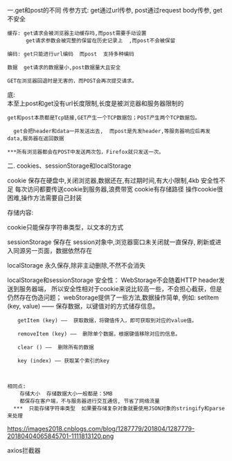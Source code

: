 一.get和post的不同
    传参方式:   get通过url传参, post通过request body传参, get不安全

    缓存: get请求会被浏览器主动缓存吗,而post需要手动设置
          get请求参数会被完整的保留在历史记录上  ,而post不会被保留

    编码: get只能进行url编码  而post  支持多种编码

    数据  get请求的数据量小,post数据量大且安全

    GET在浏览器回退时是无害的，而POST会再次提交请求。

  底:  
    本至上post和get没有url长度限制,长度是被浏览器和服务器限制的
    
    get和post本质都是Tcp链接,GET产生一个TCP数据包；POST产生两个TCP数据包。

      get会把header和data一并发送出去,  而post是先发header,等服务器响应后再发data,服务器在返回数据

    ***所有浏览器都会在POST中发送两次包，Firefox就只发送一次。


二. cookies、sessionStorage和localStorage

cookie
    保存在硬盘中,关闭浏览器,数据还在,有过期时间,有大小限制,4kb  安全性不足 
    每次访问都要传送cookie到服务器,浪费带宽   cookie有存储路径
    操作cookie很困难,操作方法需要自己封装

存储内容: 

cookie只能保存字符串类型，以文本的方式


sessionStorage
    保存在 session对象中,浏览器窗口未关闭就一直保存,
    刷新或进入同源另一页面，数据依然存在


localStorage  永久保存,除非主动删除,不然不会消失


localStorage和sessionStorage
    安全性：  WebStorage不会随着HTTP header发送到服务器端，
              所以安全性相对于cookie来说比较高一些，不会担心截获，但是仍然存在伪造问题；
      webStorage提供了一些方法,数据操作简单,
      例如:
        setItem (key, value) ——  保存数据，以键值对的方式储存信息。

    　　getItem (key) ——  获取数据，将键值传入，即可获取到对应的value值。

    　　removeItem (key) ——  删除单个数据，根据键值移除对应的信息。

    　　clear () ——  删除所有的数据

    　　key (index) —— 获取某个索引的key
      


    相同点:   
        存储大小  存储数据大小一般都是：5MB
        都保存在客户端，不与服务器进行交互通信, 节省了网络流量
      ***  只能存储字符串类型  如果要存储复杂对象就要使用JSON对象的stringify和parse来处理
      
https://images2018.cnblogs.com/blog/1287779/201804/1287779-20180404065845701-1111813120.png


axios拦截器
